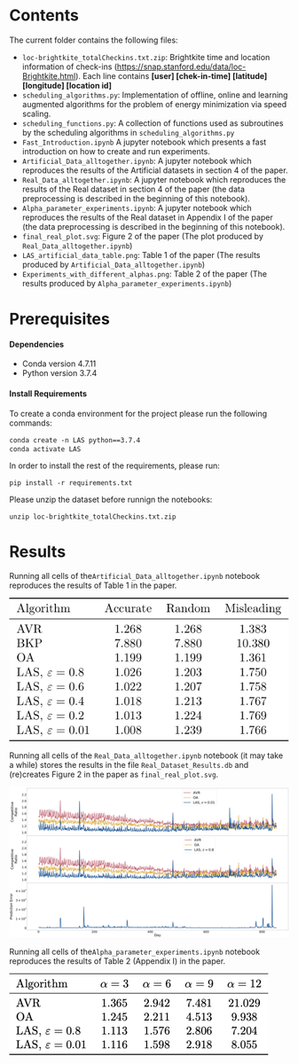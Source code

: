 # Contents
The current folder contains the following files:
- ``loc-brightkite_totalCheckins.txt.zip``: Brightkite time and location information of check-ins (<https://snap.stanford.edu/data/loc-Brightkite.html>). Each line contains **[user] [chek-in-time] [latitude] [longitude] [location id]**
- ``scheduling_algorithms.py``: Implementation of offline, online and learning augmented algorithms for the problem of energy minimization via speed scaling.
- ``scheduling_functions.py``: A collection of functions used as subroutines by the scheduling algorithms in ``scheduling_algorithms.py``
- ``Fast_Introduction.ipynb`` A jupyter notebook which presents a fast introduction on how to create and run experiments.
- ``Artificial_Data_alltogether.ipynb``: A jupyter notebook  which reproduces the results of the Artificial datasets in section 4 of the paper.
- ``Real_Data_alltogether.ipynb``: A jupyter notebook  which reproduces the results of the Real dataset in section 4 of the paper (the data preprocessing is described in the beginning of this notebook).
- ``Alpha_parameter_experiments.ipynb``: A jupyter notebook  which reproduces the results of the Real dataset in Appendix I of the paper (the data preprocessing is described in the beginning of this notebook).
- ``final_real_plot.svg``: Figure 2 of the paper (The plot produced by ``Real_Data_alltogether.ipynb``)
- ``LAS_artificial_data_table.png``: Table 1 of the paper (The results produced by ``Artificial_Data_alltogether.ipynb``)
- ``Experiments_with_different_alphas.png``: Table 2 of the paper (The results produced by ``Alpha_parameter_experiments.ipynb``)
 



# Prerequisites

#### Dependencies

- Conda version 4.7.11
- Python version  3.7.4

#### Install Requirements
To create a conda environment for the project please run the following commands:

```
conda create -n LAS python==3.7.4
conda activate LAS
```

In order to install the rest of the requirements, please run:

```
pip install -r requirements.txt
```

Please unzip the dataset before runnign the notebooks:

```
unzip loc-brightkite_totalCheckins.txt.zip
```



# Results
Running all cells of the``Artificial_Data_alltogether.ipynb`` notebook reproduces the results of Table 1 in the paper.

![LAS table](LAS_artificial_data_table.png)

Running all cells of the ``Real_Data_alltogether.ipynb`` notebook (it may take a while) stores the results in the file ``Real_Dataset_Results.db`` and (re)creates Figure 2 in the paper as ``final_real_plot.svg``.

<img src="./final_real_plot.svg">

Running all cells of the``Alpha_parameter_experiments.ipynb`` notebook reproduces the results of Table 2 (Appendix I) in the paper.

![Table 2](Experiments_with_different_alphas.png)


